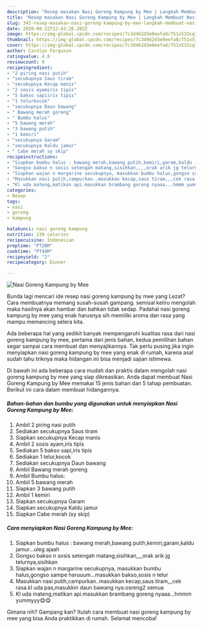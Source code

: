 ```yaml
---
description: "Resep masakan Nasi Goreng Kampung by Mee | Langkah Membuat Nasi Goreng Kampung by Mee Yang Paling Enak"
title: "Resep masakan Nasi Goreng Kampung by Mee | Langkah Membuat Nasi Goreng Kampung by Mee Yang Paling Enak"
slug: 342-resep-masakan-nasi-goreng-kampung-by-mee-langkah-membuat-nasi-goreng-kampung-by-mee-yang-paling-enak
date: 2020-08-22T12:43:26.282Z
image: https://img-global.cpcdn.com/recipes/7c3d462d3e0eefa8/751x532cq70/nasi-goreng-kampung-by-mee-foto-resep-utama.jpg
thumbnail: https://img-global.cpcdn.com/recipes/7c3d462d3e0eefa8/751x532cq70/nasi-goreng-kampung-by-mee-foto-resep-utama.jpg
cover: https://img-global.cpcdn.com/recipes/7c3d462d3e0eefa8/751x532cq70/nasi-goreng-kampung-by-mee-foto-resep-utama.jpg
author: Carolyn Ferguson
ratingvalue: 4.8
reviewcount: 9
recipeingredient:
- "2 piring nasi putih"
- "secukupnya Saus tiram"
- "secukupnya Kecap manis"
- "2 sosis ayamiris tipis"
- "5 bakso sapiiris tipis"
- "1 telurkocok"
- "secukupnya Daun bawang"
- " Bawang merah goreng"
- " Bumbu halus"
- "5 bawang merah"
- "3 bawang putih"
- "1 kemiri"
- "secukupnya Garam"
- "secukupnya Kaldu jamur"
- " Cabe merah sy skip"
recipeinstructions:
- "Siapkan bumbu halus : bawang merah,bawang putih,kemiri,garam,kaldu jamur...uleg ajaah"
- "Gongso bakso n sosis setengah matang,sisihkan,,,,orak arik jg telurnya,sisihkan"
- "Siapkan wajan n margarine secukupnya, masukkan bumbu halus,gongso sampe haruuum...masukkan bakso,sosis n telur"
- "Masukkan nasi putih,campurkan..masukkan kecap,saus tiram,,,cek rasa.kl uda pas,masukkin daun bawang nya.osreng2 semua"
- "Kl uda mateng,matikan api.masukkan brambang goreng nyaaa...hmmm yummyyy😋😋"
categories:
- Resep
tags:
- nasi
- goreng
- kampung

katakunci: nasi goreng kampung 
nutrition: 239 calories
recipecuisine: Indonesian
preptime: "PT28M"
cooktime: "PT49M"
recipeyield: "2"
recipecategory: Dinner

---
```



![Nasi Goreng Kampung by Mee](https://img-global.cpcdn.com/recipes/7c3d462d3e0eefa8/751x532cq70/nasi-goreng-kampung-by-mee-foto-resep-utama.jpg)

Bunda lagi mencari ide resep nasi goreng kampung by mee yang Lezat? Cara membuatnya memang susah-susah gampang. semisal keliru mengolah maka hasilnya akan hambar dan bahkan tidak sedap. Padahal nasi goreng kampung by mee yang enak harusnya sih memiliki aroma dan rasa yang mampu memancing selera kita.



Ada beberapa hal yang sedikit banyak mempengaruhi kualitas rasa dari nasi goreng kampung by mee, pertama dari jenis bahan, kedua pemilihan bahan segar sampai cara membuat dan menyajikannya. Tak perlu pusing jika ingin menyiapkan nasi goreng kampung by mee yang enak di rumah, karena asal sudah tahu triknya maka hidangan ini bisa menjadi sajian istimewa.


Di bawah ini ada beberapa cara mudah dan praktis dalam mengolah nasi goreng kampung by mee yang siap dikreasikan. Anda dapat membuat Nasi Goreng Kampung by Mee memakai 15 jenis bahan dan 5 tahap pembuatan. Berikut ini cara dalam membuat hidangannya.

<!--inarticleads1-->

##### Bahan-bahan dan bumbu yang digunakan untuk menyiapkan Nasi Goreng Kampung by Mee:

1. Ambil 2 piring nasi putih
1. Sediakan secukupnya Saus tiram
1. Siapkan secukupnya Kecap manis
1. Ambil 2 sosis ayam,iris tipis
1. Sediakan 5 bakso sapi,iris tipis
1. Sediakan 1 telur,kocok
1. Sediakan secukupnya Daun bawang
1. Ambil  Bawang merah goreng
1. Ambil  Bumbu halus:
1. Ambil 5 bawang merah
1. Siapkan 3 bawang putih
1. Ambil 1 kemiri
1. Siapkan secukupnya Garam
1. Siapkan secukupnya Kaldu jamur
1. Siapkan  Cabe merah (sy skip)




<!--inarticleads2-->

##### Cara menyiapkan Nasi Goreng Kampung by Mee:

1. Siapkan bumbu halus : bawang merah,bawang putih,kemiri,garam,kaldu jamur...uleg ajaah
1. Gongso bakso n sosis setengah matang,sisihkan,,,,orak arik jg telurnya,sisihkan
1. Siapkan wajan n margarine secukupnya, masukkan bumbu halus,gongso sampe haruuum...masukkan bakso,sosis n telur
1. Masukkan nasi putih,campurkan..masukkan kecap,saus tiram,,,cek rasa.kl uda pas,masukkin daun bawang nya.osreng2 semua
1. Kl uda mateng,matikan api.masukkan brambang goreng nyaaa...hmmm yummyyy😋😋




Gimana nih? Gampang kan? Itulah cara membuat nasi goreng kampung by mee yang bisa Anda praktikkan di rumah. Selamat mencoba!
